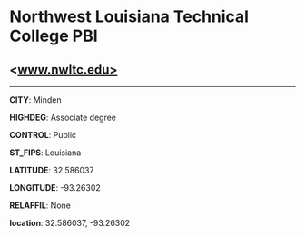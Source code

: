 # Northwest Louisiana Technical College PBI
## <www.nwltc.edu>
---
**CITY**: Minden

**HIGHDEG**: Associate degree

**CONTROL**: Public

**ST_FIPS**: Louisiana

**LATITUDE**: 32.586037

**LONGITUDE**: -93.26302

**RELAFFIL**: None

**location**: 32.586037, -93.26302